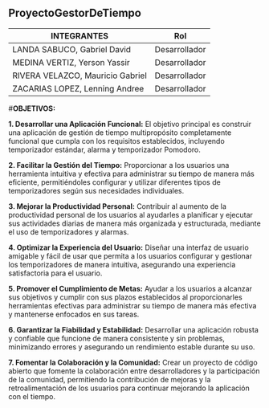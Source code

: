 ## ProyectoGestorDeTiempo

| INTEGRANTES           | Rol           |
|-----------------------|---------------|
| LANDA SABUCO, Gabriel David | Desarrollador |
| MEDINA VERTIZ, Yerson Yassir | Desarrollador |
| RIVERA VELAZCO, Mauricio Gabriel | Desarrollador |
| ZACARIAS LOPEZ, Lenning Andree | Desarrollador |

#**OBJETIVOS:**


**1. Desarrollar una Aplicación Funcional:** El objetivo principal es construir una aplicación de gestión de tiempo multipropósito completamente funcional que cumpla con los requisitos establecidos, incluyendo temporizador estándar, alarma y temporizador Pomodoro.

**2. Facilitar la Gestión del Tiempo:** Proporcionar a los usuarios una herramienta intuitiva y efectiva para administrar su tiempo de manera más eficiente, permitiéndoles configurar y utilizar diferentes tipos de temporizadores según sus necesidades individuales.

**3. Mejorar la Productividad Personal:** Contribuir al aumento de la productividad personal de los usuarios al ayudarles a planificar y ejecutar sus actividades diarias de manera más organizada y estructurada, mediante el uso de temporizadores y alarmas.

**4. Optimizar la Experiencia del Usuario:** Diseñar una interfaz de usuario amigable y fácil de usar que permita a los usuarios configurar y gestionar los temporizadores de manera intuitiva, asegurando una experiencia satisfactoria para el usuario.

**5. Promover el Cumplimiento de Metas:** Ayudar a los usuarios a alcanzar sus objetivos y cumplir con sus plazos establecidos al proporcionarles herramientas efectivas para administrar su tiempo de manera más efectiva y mantenerse enfocados en sus tareas.

**6. Garantizar la Fiabilidad y Estabilidad:** Desarrollar una aplicación robusta y confiable que funcione de manera consistente y sin problemas, minimizando errores y asegurando un rendimiento estable durante su uso.

**7. Fomentar la Colaboración y la Comunidad:** Crear un proyecto de código abierto que fomente la colaboración entre desarrolladores y la participación de la comunidad, permitiendo la contribución de mejoras y la retroalimentación de los usuarios para continuar mejorando la aplicación con el tiempo. 

